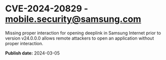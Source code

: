 # CVE-2024-20829 - mobile.security@samsung.com

Missing proper interaction for opening deeplink in Samsung Internet prior to version v24.0.0.0 allows remote attackers to open an application without proper interaction.

**Publish date:** 2024-03-05

